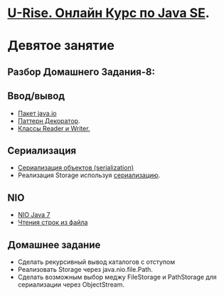 # <a href="http://java.u-rise.com/">U-Rise. Онлайн Курс по Java SE</a>.
# Девятое занятие

## Разбор Домашнего Задания-8:

## Ввод/вывод
- <a href="http://www.intuit.ru/studies/courses/16/16/lecture/27133">Пакет java.io</a>
- <a href="http://ru.wikipedia.org/wiki/Декоратор_(шаблон_проектирования)">Паттерн Декоратор</a>.
- <a href="http://www.intuit.ru/studies/courses/16/16/lecture/27133?page=4">Классы Reader и Writer.</a>
 
## Сериализация
- <a href="http://www.intuit.ru/studies/courses/16/16/lecture/27133?page=3">Сериализация объектов (serialization)</a>
- Реализация Storage используя <a href="https://habrahabr.ru/post/60317/">сериализацию</a>.
 
## NIO
- <a href="http://www.quizful.net/post/java-nio-tutorial">NIO Java 7</a>
- <a href="https://habrahabr.ru/post/269667/">Чтения строк из файла</a>

## Домашнее задание
- Сделать рекурсивный вывод каталогов с отступом
- Реализовать Storage через java.nio.file.Path.
- Сделать возможным выбор меджу FileStorage и PathStorage для сериализации через ObjectStream.
